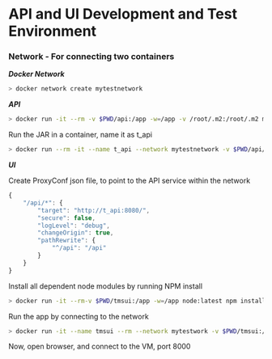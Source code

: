 # API and UI Development and Test Environment

### Network - For connecting two containers

**_Docker Network_**

```bash
> docker network create mytestnetwork
```

**_API_**

```bash
> docker run -it --rm -v $PWD/api:/app -w=/app -v /root/.m2:/root/.m2 maven:3.6.1-jdk-11 mvn -B -DskipTests clean package
```

Run the JAR in a container, name it as t_api
```bash
> docker run --rm -it --name t_api --network mytestnetwork -v $PWD/api/target:/app -w=/app openjdk:11 java -jar api-0.0.1-SNAPSHOT.jar
```


**_UI_**

Create ProxyConf json file, to point to the API service within the network 

```javascript
{
    "/api/*": {
        "target": "http://t_api:8080/",
        "secure": false,
        "logLevel": "debug",
        "changeOrigin": true,
        "pathRewrite": {
            "^/api": "/api"
        }
    }
}

```

Install all dependent node modules by running NPM install

```bash
> docker run -it --rm-v $PWD/tmsui:/app -w=/app node:latest npm install

```

Run the app by connecting to the network

```bash
> docker run -it --name tmsui --rm --network mytestwork -v $PWD/tmsui:/app -w=/app -p 8000:8000 node:latest npm install
```

Now, open browser, and connect to the VM, port 8000

